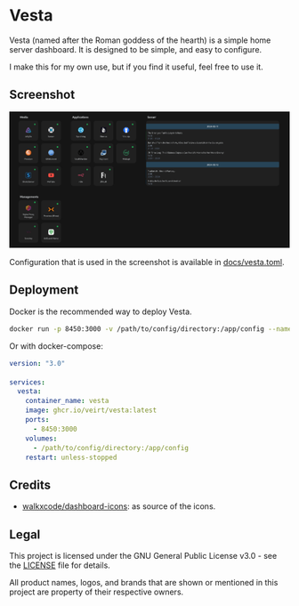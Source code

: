 # Vesta

Vesta (named after the Roman goddess of the hearth) is a simple home server dashboard.
It is designed to be simple, and easy to configure.

I make this for my own use, but if you find it useful, feel free to use it.

## Screenshot

![Screenshot](docs/screenshot.png)

Configuration that is used in the screenshot is available in [docs/vesta.toml](docs/vesta.toml).

## Deployment

Docker is the recommended way to deploy Vesta.

```bash
docker run -p 8450:3000 -v /path/to/config/directory:/app/config --name vesta ghcr.io/veirt/vesta:latest
```

Or with docker-compose:

```yaml
version: "3.0"

services:
  vesta:
    container_name: vesta
    image: ghcr.io/veirt/vesta:latest
    ports:
      - 8450:3000
    volumes:
      - /path/to/config/directory:/app/config
    restart: unless-stopped
```

## Credits

- [walkxcode/dashboard-icons](https://github.com/walkxcode/dashboard-icons): as source of the icons.

## Legal

This project is licensed under the GNU General Public License v3.0 - see the [LICENSE](LICENSE) file for details.

All product names, logos, and brands that are shown or mentioned in this project are property of their respective owners.

